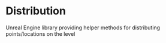 # Distribution

Unreal Engine library providing helper methods for distributing points/locations on the level